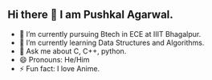 ## Hi there 👋 I am Pushkal Agarwal.

<!--
**Octapro9/Octapro9** is a ✨ _special_ ✨ repository because its `README.md` (this file) appears on your GitHub profile.

Here are some ideas to get you started:

- 🔭 I’m currently working on ...
- 🌱 I’m currently learning ...
- 👯 I’m looking to collaborate on ...
- 🤔 I’m looking for help with ...
- 💬 Ask me about ...
- 📫 How to reach me: ...
- 😄 Pronouns: ...
- ⚡ Fun fact: ...
-->

- 🔭 I’m currently pursuing Btech in ECE at IIIT Bhagalpur.
- 🌱 I’m currently learning Data Structures and Algorithms.
- 💬 Ask me about C, C++, python.
- 😄 Pronouns: He/Him
- ⚡ Fun fact: I love Anime.
